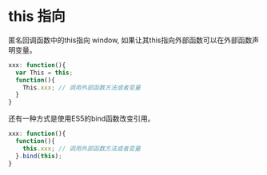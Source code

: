 # this 指向
匿名回调函数中的this指向 window, 如果让其this指向外部函数可以在外部函数声明变量。
```javascript
xxx: function(){
  var This = this;
  function(){
    This.xxx; // 调用外部函数方法或者变量
  }
}
```
还有一种方式是使用ES5的bind函数改变引用。
```javascript
xxx: function(){
  function(){
    this.xxx; // 调用外部函数方法或者变量
  }.bind(this);
}
```
